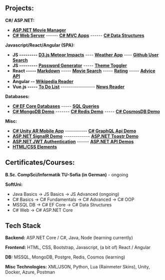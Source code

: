 ## Projects:

**C#/ ASP.NET:**

- **[ASP.NET Movie Manager](https://github.com/ivaaak/ASP.NET-MovieManager)**
- **[C# Web Server](https://github.com/ivaaak/CSharp-Web-Server/tree/main/HTTP%20Server%20Basic)** ------ **[C# MVC Apps](https://github.com/ivaaak/CSharp-Web-Server)** ------ **[C# Data Structures](https://github.com/ivaaak/CSharp-Data-Structures)**

**Javascript/React/Angular (SPA):**

- **JS --------- [D3.js Meteor Impacts](https://github.com/ivaaak/JS-D3-Map-Meteor-Impacts)** ---- **[Weather App](https://github.com/ivaaak/JS-Weather-App)** ---- **[Github User Search](https://github.com/ivaaak/JS-Github-User-Search)** 
- **JS --------- [Password Generator](https://github.com/ivaaak/JS-Password-generator)** ----- **[Theme Toggler](https://github.com/ivaaak/JS-Theme-Toggle)**
- **React -----  [Markdown](https://github.com/ivaaak/React-Markdown-Preview)** ----- **[Movie Search](https://github.com/ivaaak/React-MovieSearch-SPA)** ----- **[Rating](https://github.com/ivaaak/React-Rating-Component)** ----- **[Advice API](https://github.com/ivaaak/React-Advice-Generator)**
- **Angular -- [Wikipedia Reader](https://github.com/ivaaak/Angular-Wikipedia-Reader)**
- **Vue.js ----- [To Do List](https://github.com/ivaaak/VueJS-To-Do-List)** ----------------- **[News Reader](https://github.com/ivaaak/Vue.js-News-Reader)**

**Databases:**

- **[C# EF Core Databases](https://github.com/ivaaak/CSharp-DB-EF-Core-Projects)** ----- **[SQL Queries](https://github.com/ivaaak/MS-SQL)**
- **[C# MongoDB Demo](https://github.com/ivaaak/CSharp-MongoDB-Demo)** ------- **[C# Redis Demo](https://github.com/ivaaak/CSharp-Redis-Demo)** ----- **[C# CosmosDB Demo](https://github.com/ivaaak/CSharp-Cosmos-DB-Demo)**

**Misc:**

- **[C# Unity AR Mobile App](https://github.com/ivaaak/Unity/tree/main/AR%20Furniture%20Test)** ----------- **[C# GraphQL Api Demo](https://github.com/ivaaak/GraphQL-Api-Demo)**
- **[ASP.NET SignalR Demo](https://github.com/ivaaak/SignalR-Demo/tree/main/SignalRChat)** ------------- **[ASP.NET Toastr Demo](https://github.com/ivaaak/ASP.NET-Toastr-Demo)**
- **[ASP.NET JWT Authentication](https://github.com/ivaaak/ASP.NET-JWT-Auth)** ------ **[ASP.NET API Demos](https://github.com/ivaaak/CSharp-API)**
- **[HTML/CSS Elements](https://github.com/ivaaak/HTML-CSS)**

## Certificates/Courses:
**B.Sc. CompSci/Informatik TU-Sofia (in German)** - ongoing

**SoftUni:**
- Java Basics -> JS Basics -> JS Advanced (ongoing)
- C# Basics  -> C# Fundamentals -> C# Advanced -> C# OOP
- MSSQL DB -> C# EF Core -> C# Data Structures
- C# Web -> C# ASP.NET Core


## Tech Stack

**Backend:**  ASP.NET Core / C#, Java, Node (learning currently)

**Frontend:** HTML, CSS, Bootstrap, Javascript, (a bit of) React / Angular

**DB:** MSSQL, MongoDB, Postgre, Redis, Cosmos (learning)

**Misc Technologies:** XML/JSON, Python, Lua (Rainmeter Skins), Unity, Docker, Azure, Postman
